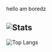 hello am boredz

![Stats](https://github-readme-stats.vercel.app/api?username=allmesi&title_color=246bce&text_color=000000&bg_color=123456&include_all_commits=true&hide_border=false&hide_title=true)
-----------------------------
![Top Langs](https://github-readme-stats.vercel.app/api/top-langs/?username=AllMesi&layout=compact&title_color=246bce&text_color=000000&bg_color=123456&hide_border=false)
